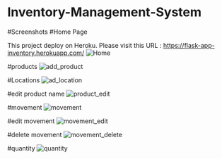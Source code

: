 # Inventory-Management-System
#Screenshots
#Home Page

This project deploy on Heroku.
Please visit this URL : https://flask-app-inventory.herokuapp.com/ 
![Home](https://user-images.githubusercontent.com/52877982/77221696-0d314d00-6b72-11ea-8558-b52c95f35857.png)

#products
![add_product](https://user-images.githubusercontent.com/52877982/77221729-5aadba00-6b72-11ea-8285-649d3e152279.png)

#Locations
![ad_location](https://user-images.githubusercontent.com/52877982/77221734-731dd480-6b72-11ea-8927-cd96cbc821af.png)

#edit product name
![product_edit](https://user-images.githubusercontent.com/52877982/77221752-99dc0b00-6b72-11ea-981a-5aed495e5a03.png)

#movement
![movement](https://user-images.githubusercontent.com/52877982/77221739-83ce4a80-6b72-11ea-802e-9c43ece9a915.png)

#edit movement
![movement_edit](https://user-images.githubusercontent.com/52877982/77221763-a9f3ea80-6b72-11ea-9d1e-a61935f76199.png)

#delete movement
![movement_delete](https://user-images.githubusercontent.com/52877982/77221781-e293c400-6b72-11ea-8fd7-e0bf6fe56b5d.png)

#quantity
![quantity](https://user-images.githubusercontent.com/52877982/77221767-bd06ba80-6b72-11ea-8069-98806c552760.png)


